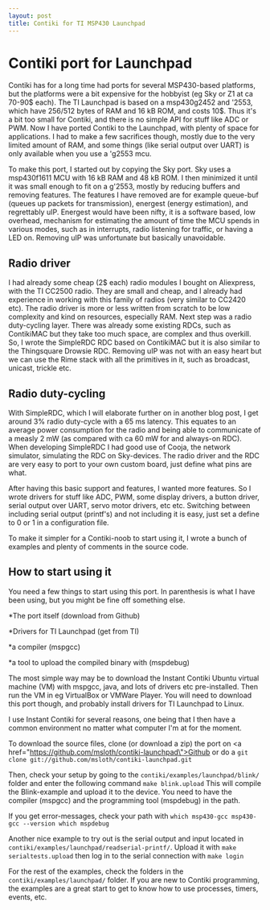 ```yaml
---
layout: post
title: Contiki for TI MSP430 Launchpad
---
```



# Contiki port for Launchpad

Contiki has for a long time had ports for several MSP430-based platforms, but the platforms were a bit expensive for the hobbyist (eg Sky or Z1 at ca 70-90$ each). The TI Launchpad is based on a msp430g2452 and \'2553, which have 256/512 bytes of RAM and 16 kB ROM, and costs 10$. Thus it\'s a bit too small for Contiki, and there is no simple API for stuff like ADC or PWM. Now I have ported Contiki to the Launchpad, with plenty of space for applications. I had to make a few sacrifices though, mostly due to the very limited amount of RAM, and some things (like serial output over UART) is only available when you use a \'g2553 mcu.

<!--more-->
To make this port, I started out by copying the Sky port. Sky uses a msp430f1611 MCU with 16 kB RAM and 48 kB ROM. I then minimized it until it was small enough to fit on a g\'2553, mostly by reducing buffers and removing features. The features I have removed are for example queue-buf (queues up packets for transmission), energest (energy estimation), and regrettably uIP. Energest would have been nifty, it is a software based, low overhead, mechanism for estimating the amount of time the MCU spends in various modes, such as in interrupts, radio listening for traffic, or having a LED on. Removing uIP was unfortunate but basically unavoidable.


## Radio driver

I had already some cheap (2$ each) radio modules I bought on Aliexpress, with the TI CC2500 radio. They are small and cheap, and I already had experience in working with this family of radios (very similar to CC2420 etc). The radio driver is more or less written from scratch to be low complexity and kind on resources, especially RAM. Next step was a radio duty-cycling layer. There was already some existing RDCs, such as ContikiMAC but they take too much space, are complex and thus overkill. So, I wrote the SimpleRDC RDC based on ContikiMAC but it is also similar to the Thingsquare Drowsie RDC. Removing uIP was not with an easy heart but we can use the Rime stack with all the primitives in it, such as broadcast, unicast, trickle etc.


## Radio duty-cycling

With SimpleRDC, which I will elaborate further on in another blog post, I get around 3% radio duty-cycle with a 65 ms latency. This equates to an average power consumption for the radio and being able to communicate of a measly 2 mW (as compared with ca 60 mW for and always-on RDC). When developing SimpleRDC I had good use of Cooja, the network simulator, simulating the RDC on Sky-devices. The radio driver and the RDC are very easy to port to your own custom board, just define what pins are what.

After having this basic support and features, I wanted more features. So I wrote drivers for stuff like ADC, PWM, some display drivers, a button driver, serial output over UART, servo motor drivers, etc etc. Switching between including serial output (printf\'s) and not including it is easy, just set a define to 0 or 1 in a configuration file.

To make it simpler for a Contiki-noob to start using it, I wrote a bunch of examples and plenty of comments in the source code.


## How to start using it


You need a few things to start using this port. In parenthesis is what I have been using, but you might be fine off something else.




*The port itself (download from Github)

*Drivers for TI Launchpad (get from TI)

*a compiler (mspgcc)

*a tool to upload the compiled binary with (mspdebug)





The most simple way may be to download the Instant Contiki Ubuntu virtual machine (VM) with mspgcc, java, and lots of drivers etc pre-installed. Then run the VM in eg VirtualBox or VMWare Player. You will need to download this port though, and probably install drivers for TI Launchpad to Linux.

I use Instant Contiki for several reasons, one being that I then have a common environment no matter what computer I\'m at for the moment.

To download the source files, clone (or download a zip) the port on <a href=\"https://github.com/msloth/contiki-launchpad\">Github</a> or do a 
`
  git clone git://github.com/msloth/contiki-launchpad.git
`

Then, check your setup by going to the `contiki/examples/launchpad/blink/` folder and enter the following command
`
  make blink.upload
`
This will compile the Blink-example and upload it to the device. You need to have the compiler (mspgcc) and the programming tool (mspdebug) in the path.

If you get error-messages, check your path with
`
  which msp430-gcc
  msp430-gcc --version
  which mspdebug
`

Another nice example to try out is the serial output and input located in `contiki/examples/launchpad/readserial-printf/`. Upload it with
`
  make serialtests.upload
`
then log in to the serial connection with
`
  make login
`

For the rest of the examples, check the folders in the `contiki/examples/launchpad/` folder. If you are new to Contiki programming, the examples are a great start to get to know how to use processes, timers, events, etc.
